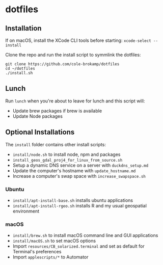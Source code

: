 # dotfiles

## Installation

If on macOS, install the XCode CLI tools before starting: `xcode-select --install`

Clone the repo and run the install script to symmlink the dotfiles:

```
git clone https://github.com/cole-brokamp/dotfiles
cd ~/dotfiles
./install.sh
```

## Lunch

Run `lunch` when you're about to leave for lunch and this script will:

- Update brew packages if brew is available
- Update Node packages

## Optional Installations

The `install` folder contains other install scripts:

- `install/node.sh` to install node, npm and packages
- `install_geos_gdal_proj4_for_linux_from_source.sh`
- Setup a dynamic DNS service on a server with `duckdns_setup.md`
- Update the computer's hostname with `update_hostname.md`
- Increase a computer's swap space with `increase_swapspace.sh`

### Ubuntu

- `install/apt-install-base.sh` installs ubuntu applications
- `install/apt-install-rgeo.sh` installs R and my usual geospatial environment

### macOS

- `install/brew.sh` to install macOS command line and GUI applications
- `install/macOS.sh` to set macOS options
- Import `resources/CB_solarized.terminal` and set as default for Terminal's preferences
- Import `applescripts/*` to Automator
